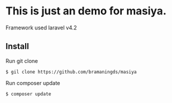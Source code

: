 # This is just an demo for masiya.

Framework used laravel v4.2


## Install

Run git clone
```
$ gil clone https://github.com/bramaningds/masiya
```

Run composer update
```
$ composer update
```
